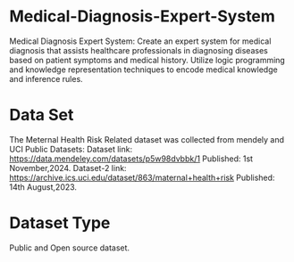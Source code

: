 # Medical-Diagnosis-Expert-System
Medical Diagnosis Expert System: Create an expert system for medical diagnosis that assists healthcare professionals in diagnosing diseases based on patient symptoms and medical history. Utilize logic programming and knowledge representation techniques to encode medical knowledge and inference rules.											
# Data Set 
The Meternal Health Risk Related dataset was collected from mendely and UCI Public Datasets:
Dataset link: https://data.mendeley.com/datasets/p5w98dvbbk/1
Published: 1st November,2024.
Dataset-2 link: https://archive.ics.uci.edu/dataset/863/maternal+health+risk
Published: 14th August,2023.
# Dataset Type
Public and Open source dataset. 

